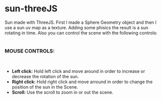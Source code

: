 # sun-threeJS

Sun made with ThreeJS. First I made a Sphere Geometry object and then I use a sun uv map as a texture. Adding some phisics the result is a sun rotating in time.
Also you can control the scene with the following controls:<br><br>

<h3><b>MOUSE CONTROLS:</b></h3><br>
<ul>
  <li><b>Left click:</b> Hold left click and move around in order to increase or decrease the rotation of the sun.<br></li>
  <li><b>Right click:</b> Hold right click and move arround in order to change the position of the sun in the Scene.<br></li>
  <li><b>Scroll:</b> Use the scroll to zoom in or out the scene.<br></li>
</ul>
<br>
<br>
<br>
